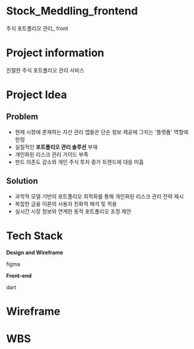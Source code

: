 # Stock_Meddling_frontend

주식 포트폴리오 관리_ front

# Project information
친절한 주식 포트폴리오 관리 서비스

# Project Idea

## Problem
- 현재 시장에 존재하는 자산 관리 앱들은 단순 정보 제공에 그치는 '플랫폼' 역할에 한정
- 실질적인 **포트폴리오 관리 솔루션** 부재
- 개인화된 리스크 관리 가이드 부족
- 펀드 의존도 감소와 개인 주식 투자 증가 트렌드에 대응 미흡

## Solution
- 과학적 모델 기반의 포트폴리오 최적화를 통해 개인화된 리스크 관리 전략 제시
- 복잡한 금융 이론의 사용자 친화적 해석 및 적용
- 실시간 시장 정보와 연계한 동적 포트폴리오 조정 제안

# Tech Stack
**Design and Wireframe**

figma

**Front-end**

dart

# Wireframe

# WBS
